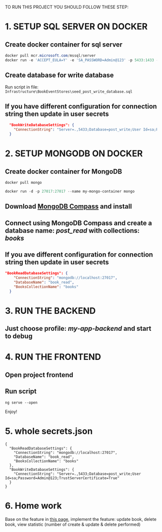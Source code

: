 ﻿TO RUN THIS PROJECT YOU SHOULD FOLLOW THESE STEP:
# 1. SETUP SQL SERVER ON DOCKER
## Create docker container for sql server
``` powershell
docker pull mcr.microsoft.com/mssql/server
docker run -e 'ACCEPT_EULA=Y' -e 'SA_PASSWORD=Admin@123' -p 5433:1433 --name sql_server_container -d mcr.microsoft.com/mssql/server
```

## Create database for write database
Run script in file: `Infrastructure\BookEventStores\seed_post_write_database.sql`

## If you have different configuration for connection string then update in user secrets
``` secrets.json
  "BookWriteDatabaseSettings": {
    "ConnectionString": "Server=.,5433;Database=post_write;User Id=sa;Password=Admin@123;TrustServerCertificate=True"
  }
```

# 2. SETUP MONGODB ON DOCKER
## Create docker container for MongoDB
``` powershell
docker pull mongo

docker run -d -p 27017:27017 --name my-mongo-container mongo
```

## Download [MongoDB Compass](https://www.mongodb.com/try/download/compass) and install

## Connect using MongoDB Compass and create a database name: *post_read* with collections: *books*

## If you ave different configuration for connection string then update in user secrets
``` secrets.json
"BookReadDatabaseSettings": {
    "ConnectionString": "mongodb://localhost:27017",
    "DatabaseName": "book_read",
    "BooksCollectionName": "books"
  }
```

# 3. RUN THE BACKEND
## Just choose profile: *my-app-backend* and start to debug

# 4. RUN THE FRONTEND
## Open project frontend
## Run script
``` Terminal
ng serve --open
```
Enjoy!

# 5. whole secrets.json
```
{
  "BookReadDatabaseSettings": {
    "ConnectionString": "mongodb://localhost:27017",
    "DatabaseName": "book_read",
    "BooksCollectionName": "books"
  },
  "BookWriteDatabaseSettings": {
    "ConnectionString": "Server=.,5433;Database=post_write;User Id=sa;Password=Admin@123;TrustServerCertificate=True"
  }
}
```

# 6. Home work
Base on the feature in [this page](https://ambitious-bay-0a6b5df00.4.azurestaticapps.net), implement the feature: update book, delete book, view statistic (number of create & update & delete performed)




